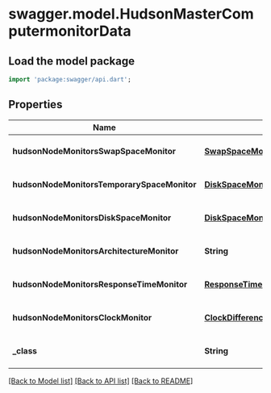 # swagger.model.HudsonMasterComputermonitorData

## Load the model package
```dart
import 'package:swagger/api.dart';
```

## Properties
Name | Type | Description | Notes
------------ | ------------- | ------------- | -------------
**hudsonNodeMonitorsSwapSpaceMonitor** | [**SwapSpaceMonitorMemoryUsage2**](SwapSpaceMonitorMemoryUsage2.md) |  | [optional] [default to null]
**hudsonNodeMonitorsTemporarySpaceMonitor** | [**DiskSpaceMonitorDescriptorDiskSpace**](DiskSpaceMonitorDescriptorDiskSpace.md) |  | [optional] [default to null]
**hudsonNodeMonitorsDiskSpaceMonitor** | [**DiskSpaceMonitorDescriptorDiskSpace**](DiskSpaceMonitorDescriptorDiskSpace.md) |  | [optional] [default to null]
**hudsonNodeMonitorsArchitectureMonitor** | **String** |  | [optional] [default to null]
**hudsonNodeMonitorsResponseTimeMonitor** | [**ResponseTimeMonitorData**](ResponseTimeMonitorData.md) |  | [optional] [default to null]
**hudsonNodeMonitorsClockMonitor** | [**ClockDifference**](ClockDifference.md) |  | [optional] [default to null]
**_class** | **String** |  | [optional] [default to null]

[[Back to Model list]](../README.md#documentation-for-models) [[Back to API list]](../README.md#documentation-for-api-endpoints) [[Back to README]](../README.md)


